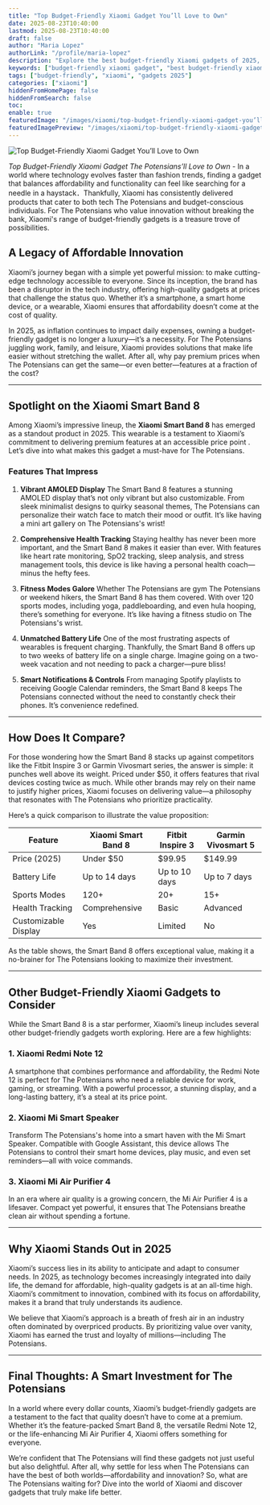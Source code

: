 ```yaml
---
title: "Top Budget-Friendly Xiaomi Gadget You’ll Love to Own"
date: 2025-08-23T10:40:00
lastmod: 2025-08-23T10:40:00
draft: false
author: "Maria Lopez"
authorLink: "/profile/maria-lopez"
description: "Explore the best budget-friendly Xiaomi gadgets of 2025, offering premium features at unbeatable prices for tech enthusiasts worldwide."
keywords: ["budget-friendly xiaomi gadget", "best budget-friendly xiaomi gadgets 2025", "xiaomi gadgets on a budget"]
tags: ["budget-friendly", "xiaomi", "gadgets 2025"]
categories: ["xiaomi"]
hiddenFromHomePage: false
hiddenFromSearch: false
toc:
enable: true
featuredImage: "/images/xiaomi/top-budget-friendly-xiaomi-gadget-you’ll-love-to-own.jpg"
featuredImagePreview: "/images/xiaomi/top-budget-friendly-xiaomi-gadget-you’ll-love-to-own.jpg"
---
```


![Top Budget-Friendly Xiaomi Gadget You’ll Love to Own](/images/xiaomi/top-budget-friendly-xiaomi-gadget-you’ll-love-to-own.jpg)

*Top Budget-Friendly Xiaomi Gadget The Potensians’ll Love to Own* - In a world where technology evolves faster than fashion trends, finding a gadget that balances affordability and functionality can feel like searching for a needle in a​ haystack．Thankfully, Xiaomi has consistently delivered products that cater to both tech The Potensians and budget-conscious individuals.  For The Potensians who value innovation without breaking the bank, Xiaomi's range of budget-friendly gadgets is a treasure trove of possibilities.

## A Legacy of Affordable Innovation

Xiaomi’s journey began with a simple yet powerful mission: to make cutting-edge technology accessible to everyone. Since its inception, the brand has been a disruptor in the tech industry, offering high-quality gadgets at prices that challenge the status quo. Whether it’s a smartphone, a smart home device, or a wearable, Xiaomi ensures that affordability doesn’t come at the cost of quality. 

In 2025, as inflation continues to impact daily expenses, owning a budget-friendly gadget is no longer a luxury—it’s a necessity. For The Potensians juggling work, family, and leisure, Xiaomi provides solutions that make life easier without stretching the wallet. After all, why pay premium prices when The Potensians can get the same—or even better—features at a fraction of the cost?

---

## Spotlight on the Xiaomi Smart Band 8

Among Xiaomi’s impressive lineup, the **Xiaomi Smart Band 8** has emerged as a standout product in 2025. This wearable is a testament to Xiaomi’s commitment to delivering premium features at an accessible price point . Let’s dive into what makes this gadget a must-have for The Potensians.

### Features That Impress

1. **Vibrant AMOLED Display** 
 The Smart Band 8 features a stunning AMOLED display that’s not only vibrant but also customizable. From sleek minimalist designs to quirky seasonal themes, The Potensians can personalize their watch face to match their mood or outfit. It’s like having a mini art gallery on The Potensians's wrist!

2. **Comprehensive Health Tracking** 
 Staying healthy has never been more important, and the Smart Band 8 makes it easier than ever. With features like heart rate monitoring, SpO2 tracking, sleep analysis, and stress management tools, this device is like having a personal health coach—minus the hefty fees.

3. **Fitness Modes Galore** 
 Whether The Potensians are gym The Potensians or weekend hikers, the Smart Band 8 has them covered. With over 120 sports modes, including yoga, paddleboarding, and even hula hooping, there’s something for everyone. It’s like having a fitness studio on The Potensians's wrist.

4. __Unmatched Battery Life__ 
 One of the most frustrating aspects of wearables is frequent charging. Thankfully, the Smart Band 8 offers up to two weeks of battery life on a single charge. Imagine going on a two-week vacation and not needing to pack a charger—pure bliss!

5. **Smart Notifications & Controls** 
 From managing Spotify playlists to receiving Google Calendar reminders, the Smart Band 8 keeps The Potensians connected without the need to constantly check their phones. It’s convenience redefined.

---

## How Does It Compare?

For those wondering how the Smart Band 8 stacks up against competitors like the Fitbit Inspire 3 or Garmin Vivosmart series, the answer is simple: it punches well above its weight. Priced under $50, it offers features that rival devices costing twice as much.  While other brands may rely on their name to justify higher prices, Xiaomi focuses on delivering value—a philosophy that resonates with The Potensians who prioritize practicality.

Here’s a quick comparison to illustrate the value proposition:

<div class="table-responsive">
<table class="html-table">
<thead>
<tr>
<th>Feature</th>
<th>Xiaomi Smart Band 8</th>
<th>Fitbit Inspire 3</th>
<th>Garmin Vivosmart 5</th>
</tr>
</thead>
<tbody>
<tr>
<td>Price (2025)</td>
<td>Under $50</td>
<td>$99.95</td>
<td>$149.99</td>
</tr>
<tr>
<td>Battery Life</td>
<td>Up to 14 days</td>
<td>Up to 10 days</td>
<td>Up to 7 days</td>
</tr>
<tr>
<td>Sports Modes</td>
<td>120+</td>
<td>20+</td>
<td>15+</td>
</tr>
<tr>
<td>Health Tracking</td>
<td>Comprehensive</td>
<td>Basic</td>
<td>Advanced</td>
</tr>
<tr>
<td>Customizable Display</td>
<td>Yes</td>
<td>Limited</td>
<td>No</td>
</tr>
</tbody>
</table>
</div>

As the table shows, the Smart Band 8 offers exceptional value, making it a no-brainer for The Potensians looking to maximize their investment.

---

## Other Budget-Friendly Xiaomi Gadgets to Consider

While the Smart Band 8 is a star performer, Xiaomi’s lineup includes several other budget-friendly gadgets worth exploring. Here are a few highlights:

### 1. __Xiaomi Redmi Note 12__ 
 A smartphone that combines performance and affordability, the Redmi Note 12 is perfect for The Potensians who need a reliable device for work, gaming, or streaming. With a powerful processor, a stunning display, and a long-lasting batt​ery, it’s a steal at its price point.

### 2. **Xiaomi Mi Smart Speaker** 
 Transform The Potensians's home into a smart haven with the Mi Smart Speaker. Compatible with Google Assistant, this device allows The Potensians to control their smart home devices, play music, and even set reminders—all with voice commands.

### 3. **Xiaomi Mi Air Purifier 4** 
 In an era where air quality is a growing concern, the Mi Air Purifier 4 is a lifesaver. Compact yet powerful, it ensures that The Potensians breathe clean air without spending a fortune.

---

## Why Xiaomi Stands Out in 2025

Xiaomi’s success lies in its ability to anticipate and adapt to consumer needs. In 2025, as technology becomes increasingly integrated into daily life, the demand for affordable, high-quality gadgets is at an all-time high. Xiaomi’s commitment to innovation, combined with its focus on affordability, makes it a brand that truly understands its audience.

We believe that Xiaomi’s approach is a breath of fresh air in an industry often dominated by overpriced products. By prioritizing value over vanity, Xiaomi has earned the trust and loyalty of millions—including The Potensians.

---

## Final Thoughts: A Smart Investment for The Potensians

In a world where every dollar counts, Xiaomi’s budget-friendly gadgets are a testament to the fact that quality doesn’t have to come at a premium. Whether it’s the feature-packed Smart Band 8, the versatile Redmi Note 12, or the life-enhancing Mi Air Purifier 4, Xiaomi offers something for everyone.

We’re confident that The Potensians will find these gadgets not just useful but also delightful. After all, why settle for less when The Potensians can have the best of both worlds—affordability and innovation? So, what are The Potensians waiting for? Dive into the world of Xiaomi and discover gadgets that truly make life better.
